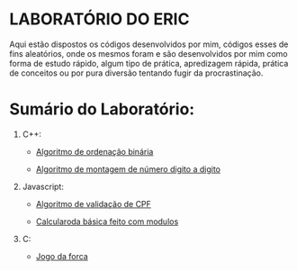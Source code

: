 # LABORATÓRIO DO ERIC

Aqui estão dispostos os códigos desenvolvidos por mim, códigos esses de fins aleatórios, onde os mesmos foram e são desenvolvidos por mim como forma de estudo rápido, algum tipo de prática, apredizagem rápida, prática de conceitos ou por pura diversão tentando fugir da procrastinação.

# Sumário do Laboratório:

1. C++:
   * [Algoritmo de ordenação binária](https://github.com/ericrodriguesfer/Academico/tree/master/laboratorio-do-eric/C++/busca-binaria/busca_binaria.cpp)

   * [Algoritmo de montagem de número digito a digito](https://github.com/ericrodriguesfer/Academico/tree/master/laboratorio-do-eric/C++/montar-numero/monta_numero.cpp)

2. Javascript:
   * [Algoritmo de validação de CPF](https://github.com/ericrodriguesfer/Academico/tree/master/laboratorio-do-eric/Js/validacao-cpf)

   * [Calcularoda básica feito com modulos](https://github.com/ericrodriguesfer/Academico/tree/master/laboratorio-do-eric/Js/calculadora-simples)

3. C:
   * [Jogo da forca](https://github.com/ericrodriguesfer/Academico/tree/master/laboratorio-do-eric/C/jogo-da-forca/forca.c)

<!--
4. Trabalho do meu primeiro estágio (PROJETO NÃO CONCLUÍDO):
   * [Sistema Petiscaria da Estrada](https://github.com/ericrodriguesfer/Academico/tree/master/laboratorio-do-eric/petiscaria-estrada-estagio)

5. Trabalho de avaliação para estágio (PROJETO NÃO CONCLUÍDO):
   * [Gerenciador Ceará Cientifico](https://github.com/ericrodriguesfer/Academico/tree/master/laboratorio-do-eric/gerenciador-feira-ciencias)
-->

